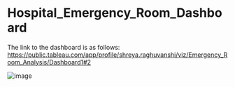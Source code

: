# Hospital_Emergency_Room_Dashboard

The link to the dashboard is as follows:
https://public.tableau.com/app/profile/shreya.raghuvanshi/viz/Emergency_Room_Analysis/Dashboard1#2

![image](https://github.com/ShreyaSingh6377/Hospital_Emergency_Room_Dashboard/assets/100568092/280cfd46-66a0-4b8f-913f-ec943c625217)

